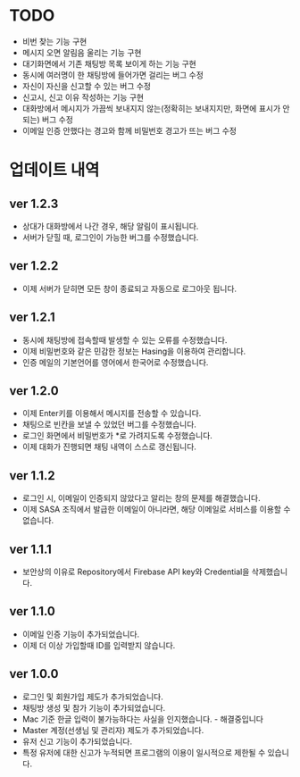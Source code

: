 # TODO

* 비번 찾는 기능 구현
* 메시지 오면 알림음 울리는 기능 구현
* 대기화면에서 기존 채팅방 목록 보이게 하는 기능 구현
* 동시에 여러명이 한 채팅방에 들어가면 걸리는 버그 수정
* 자신이 자신을 신고할 수 있는 버그 수정
* 신고시, 신고 이유 작성하는 기능 구현
* 대화방에서 메시지가 가끔씩 보내지지 않는(정확히는 보내지지만, 화면에 표시가 안되는) 버그 수정
* 이메일 인증 안했다는 경고와 함께 비밀번호 경고가 뜨는 버그 수정

# 업데이트 내역

## ver 1.2.3

* 상대가 대화방에서 나간 경우, 해당 알림이 표시됩니다.
* 서버가 닫힐 때, 로그인이 가능한 버그를 수정했습니다.

## ver 1.2.2

* 이제 서버가 닫히면 모든 창이 종료되고 자동으로 로그아웃 됩니다.

## ver 1.2.1

* 동시에 채팅방에 접속할때 발생할 수 있는 오류를 수정했습니다.
* 이제 비밀번호와 같은 민감한 정보는 Hasing을 이용하여 관리합니다.
* 인증 메일의 기본언어를 영어에서 한국어로 수정했습니다.

## ver 1.2.0

* 이제 Enter키를 이용해서 메시지를 전송할 수 있습니다.
* 채팅으로 빈칸을 보낼 수 있었던 버그를 수정했습니다.
* 로그인 화면에서 비밀번호가 *로 가려지도록 수정했습니다.
* 이제 대화가 진행되면 채팅 내역이 스스로 갱신됩니다.

## ver 1.1.2

* 로그인 시, 이메일이 인증되지 않았다고 알리는 창의 문제를 해결했습니다.
* 이제 SASA 조직에서 발급한 이메일이 아니라면, 해당 이메일로 서비스를 이용할 수 없습니다.

## ver 1.1.1

* 보안상의 이유로 Repository에서 Firebase API key와 Credential을 삭제했습니다.

## ver 1.1.0

* 이메일 인증 기능이 추가되었습니다.
* 이제 더 이상 가입할때 ID를 입력받지 않습니다.

## ver 1.0.0

* 로그인 및 회원가입 제도가 추가되었습니다.
* 채팅방 생성 및 참가 기능이 추가되었습니다.
* Mac 기준 한글 입력이 불가능하다는 사실을 인지했습니다. - 해결중입니다
* Master 계정(선생님 및 관리자) 제도가 추가되었습니다.
* 유저 신고 기능이 추가되었습니다.
* 특정 유저에 대한 신고가 누적되면 프로그램의 이용이 일시적으로 제한될 수 있습니다.
